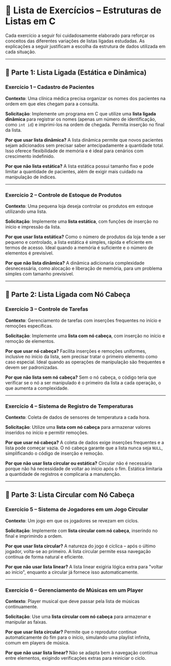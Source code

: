
# 📘 Lista de Exercícios – Estruturas de Listas em C

Cada exercício a seguir foi cuidadosamente elaborado para reforçar os conceitos das diferentes variações de listas ligadas estudadas. As explicações a seguir justificam a escolha da estrutura de dados utilizada em cada situação.

---

## 🧱 Parte 1: Lista Ligada (Estática e Dinâmica)

### Exercício 1 – Cadastro de Pacientes
**Contexto**: Uma clínica médica precisa organizar os nomes dos pacientes na ordem em que eles chegam para a consulta.

**Solicitação**: Implemente um programa em C que utilize uma **lista ligada dinâmica** para registrar os nomes (apenas um número de identificação, como `int id`) e imprimi-los na ordem de chegada. Permita inserção no final da lista.

**Por que usar lista dinâmica?**
A lista dinâmica permite que novos pacientes sejam adicionados sem precisar saber antecipadamente a quantidade total. Isso oferece flexibilidade de memória e é ideal para cenários com crescimento indefinido.

**Por que não lista estática?**
A lista estática possui tamanho fixo e pode limitar a quantidade de pacientes, além de exigir mais cuidado na manipulação de índices.

---

### Exercício 2 – Controle de Estoque de Produtos
**Contexto**: Uma pequena loja deseja controlar os produtos em estoque utilizando uma lista.

**Solicitação**: Implemente uma **lista estática**, com funções de inserção no início e impressão da lista.

**Por que usar lista estática?**
Como o número de produtos da loja tende a ser pequeno e controlado, a lista estática é simples, rápida e eficiente em termos de acesso. Ideal quando a memória é suficiente e o número de elementos é previsível.

**Por que não lista dinâmica?**
A dinâmica adicionaria complexidade desnecessária, como alocação e liberação de memória, para um problema simples com tamanho previsível.

---

## 🔷 Parte 2: Lista Ligada com Nó Cabeça

### Exercício 3 – Controle de Tarefas
**Contexto**: Gerenciamento de tarefas com inserções frequentes no início e remoções específicas.

**Solicitação**: Implemente uma **lista com nó cabeça**, com inserção no início e remoção de elementos.

**Por que usar nó cabeça?**
Facilita inserções e remoções uniformes, inclusive no início da lista, sem precisar tratar o primeiro elemento como caso especial. Ideal quando as operações de manipulação são frequentes e devem ser padronizadas.

**Por que não lista sem nó cabeça?**
Sem o nó cabeça, o código teria que verificar se o nó a ser manipulado é o primeiro da lista a cada operação, o que aumenta a complexidade.

---

### Exercício 4 – Sistema de Registro de Temperaturas
**Contexto**: Coleta de dados de sensores de temperatura a cada hora.

**Solicitação**: Utilize uma **lista com nó cabeça** para armazenar valores inseridos no início e permitir remoções.

**Por que usar nó cabeça?**
A coleta de dados exige inserções frequentes e a lista pode começar vazia. O nó cabeça garante que a lista nunca seja `NULL`, simplificando o código de inserção e remoção.

**Por que não usar lista circular ou estática?**
Circular não é necessária porque não há necessidade de voltar ao início após o fim. Estática limitaria a quantidade de registros e complicaria a manutenção.

---

## 🔁 Parte 3: Lista Circular com Nó Cabeça

### Exercício 5 – Sistema de Jogadores em um Jogo Circular
**Contexto**: Um jogo em que os jogadores se revezam em ciclos.

**Solicitação**: Implemente com **lista circular com nó cabeça**, inserindo no final e imprimindo a ordem.

**Por que usar lista circular?**
A natureza do jogo é cíclica – após o último jogador, volta-se ao primeiro. A lista circular permite essa navegação contínua de forma natural e eficiente.

**Por que não usar lista linear?**
A lista linear exigiria lógica extra para "voltar ao início", enquanto a circular já fornece isso automaticamente.

---

### Exercício 6 – Gerenciamento de Músicas em um Player
**Contexto**: Player musical que deve passar pela lista de músicas continuamente.

**Solicitação**: Use uma **lista circular com nó cabeça** para armazenar e manipular as faixas.

**Por que usar lista circular?**
Permite que o reprodutor continue automaticamente do fim para o início, simulando uma playlist infinita, comum em players de música.

**Por que não usar lista linear?**
Não se adapta bem à navegação contínua entre elementos, exigindo verificações extras para reiniciar o ciclo.
